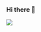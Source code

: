 ### Hi there 👋
<img align="center" src="https://github-readme-stats.vercel.app/api/<CARD_TYPE>/?username=<USERNAME>&theme=<THEME_NAME>" />
<!--
**ShaneTheDarkLord/ShaneTheDarkLord** is a ✨ _special_ ✨ repository because its `README.md` (this file) appears on your GitHub profile.
Here are some ideas to get you started:

- 🔭 I’m currently working on ...
- 🌱 I’m currently learning ...
- 👯 I’m looking to collaborate on ...
- 🤔 I’m looking for help with ...
- 💬 Ask me about ...
- 📫 How to reach me: ...
- 😄 Pronouns: ...
- ⚡ Fun fact: ...
-->
